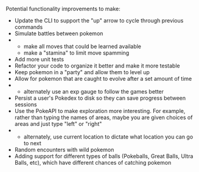 Potential functionality improvements to make:
 - Update the CLI to support the "up" arrow to cycle through previous commands
 - Simulate battles between pokemon
 - - make all moves that could be learned available
   - make a "stamina" to limit move spamming
 - Add more unit tests
 - Refactor your code to organize it better and make it more testable
 - Keep pokemon in a "party" and allow them to level up
 - Allow for pokemon that are caught to evolve after a set amount of time
 - - alternately use an exp gauge to follow the games better
 - Persist a user's Pokedex to disk so they can save progress between sessions
 - Use the PokeAPI to make exploration more interesting. For example, rather than typing the names of areas, maybe you are given choices of areas and just type "left" or "right"
 - - alternately, use current location to dictate what location you can go to next
 - Random encounters with wild pokemon
 - Adding support for different types of balls (Pokeballs, Great Balls, Ultra Balls, etc), which have different chances of catching pokemon
